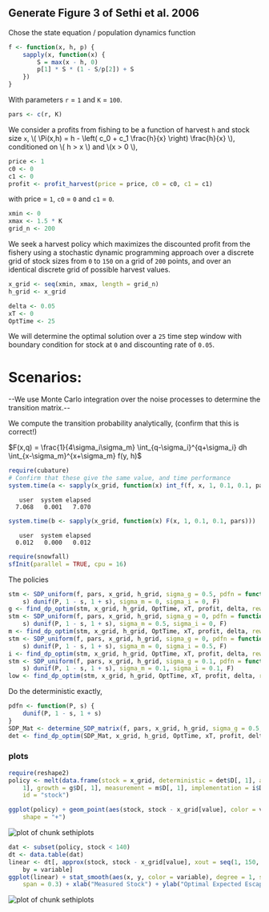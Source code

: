   




## Generate Figure 3 of Sethi et al. 2006




Chose the state equation / population dynamics function


```r
f <- function(x, h, p) {
    sapply(x, function(x) {
        S = max(x - h, 0)
        p[1] * S * (1 - S/p[2]) + S
    })
}
```


With parameters `r` = `1` and `K` = `100`.


```r
pars <- c(r, K)
```


We consider a profits from fishing to be a function of harvest `h` and stock size `x`,  \\( \Pi(x,h) = h - \left( c_0  + c_1 \frac{h}{x} \right) \frac{h}{x} \\), conditioned on \\( h > x \\) and \\(x > 0 \\),


```r
price <- 1
c0 <- 0
c1 <- 0
profit <- profit_harvest(price = price, c0 = c0, c1 = c1)
```


with price = `1`, `c0` = `0` and `c1` = `0`. 



```r
xmin <- 0
xmax <- 1.5 * K
grid_n <- 200
```


We seek a harvest policy which maximizes the discounted profit from the fishery using a stochastic dynamic programming approach over a discrete grid of stock sizes from `0` to `150` on a grid of `200` points, and over an identical discrete grid of possible harvest values.  



```r
x_grid <- seq(xmin, xmax, length = grid_n)
h_grid <- x_grid
```




```r
delta <- 0.05
xT <- 0
OptTime <- 25
```


We will determine the optimal solution over a `25` time step window with boundary condition for stock at `0` and discounting rate of `0.05`.  

# Scenarios: 

--We use Monte Carlo integration over the noise processes to determine the transition matrix.--

We compute the transition probability analytically, (confirm that this is correct!)

$F(x,q) = \frac{1}{4\sigma_i\sigma_m} \int_{q-\sigma_i}^{q+\sigma_i} dh \int_{x-\sigma_m}^{x+\sigma_m} f(y, h)$



```r
require(cubature)
# Confirm that these give the same value, and time performance
system.time(a <- sapply(x_grid, function(x) int_f(f, x, 1, 0.1, 0.1, pars)))
```

```
   user  system elapsed 
  7.068   0.001   7.070 
```

```r
system.time(b <- sapply(x_grid, function(x) F(x, 1, 0.1, 0.1, pars)))
```

```
   user  system elapsed 
  0.012   0.000   0.012 
```





```r
require(snowfall)
sfInit(parallel = TRUE, cpu = 16)
```


The policies


```r
stm <- SDP_uniform(f, pars, x_grid, h_grid, sigma_g = 0.5, pdfn = function(P, 
    s) dunif(P, 1 - s, 1 + s), sigma_m = 0, sigma_i = 0, F)
g <- find_dp_optim(stm, x_grid, h_grid, OptTime, xT, profit, delta, reward = 0)
stm <- SDP_uniform(f, pars, x_grid, h_grid, sigma_g = 0, pdfn = function(P, 
    s) dunif(P, 1 - s, 1 + s), sigma_m = 0.5, sigma_i = 0, F)
m <- find_dp_optim(stm, x_grid, h_grid, OptTime, xT, profit, delta, reward = 0)
stm <- SDP_uniform(f, pars, x_grid, h_grid, sigma_g = 0, pdfn = function(P, 
    s) dunif(P, 1 - s, 1 + s), sigma_m = 0, sigma_i = 0.5, F)
i <- find_dp_optim(stm, x_grid, h_grid, OptTime, xT, profit, delta, reward = 0)
stm <- SDP_uniform(f, pars, x_grid, h_grid, sigma_g = 0.1, pdfn = function(P, 
    s) dunif(P, 1 - s, 1 + s), sigma_m = 0.1, sigma_i = 0.1, F)
low <- find_dp_optim(stm, x_grid, h_grid, OptTime, xT, profit, delta, reward = 0)
```








Do the deterministic exactly,


```r
pdfn <- function(P, s) {
    dunif(P, 1 - s, 1 + s)
}
SDP_Mat <- determine_SDP_matrix(f, pars, x_grid, h_grid, sigma_g = 0.5, pdfn)
det <- find_dp_optim(SDP_Mat, x_grid, h_grid, OptTime, xT, profit, delta, reward = 0)
```






### plots




```r
require(reshape2)
policy <- melt(data.frame(stock = x_grid, deterministic = det$D[, 1], all_low = low$D[, 
    1], growth = g$D[, 1], measurement = m$D[, 1], implementation = i$D[, 1]), 
    id = "stock")

ggplot(policy) + geom_point(aes(stock, stock - x_grid[value], color = variable), 
    shape = "+")
```

![plot of chunk sethiplots](http://farm9.staticflickr.com/8176/7981123243_97e20a5319_o.png) 

```r
dat <- subset(policy, stock < 140)
dt <- data.table(dat)
linear <- dt[, approx(stock, stock - x_grid[value], xout = seq(1, 150, length = 15)), 
    by = variable]
ggplot(linear) + stat_smooth(aes(x, y, color = variable), degree = 1, se = FALSE, 
    span = 0.3) + xlab("Measured Stock") + ylab("Optimal Expected Escapement")
```

![plot of chunk sethiplots](http://farm9.staticflickr.com/8174/7981123341_9359b6bf1b_o.png) 


